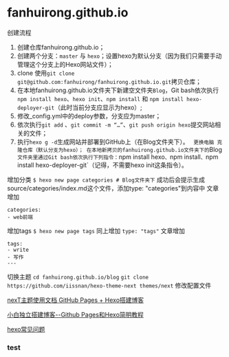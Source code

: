 # fanhuirong.github.io


创建流程
1. 创建仓库fanhuirong.github.io；
2. 创建两个分支：`master` 与 `hexo`；设置hexo为默认分支（因为我们只需要手动管理这个分支上的Hexo网站文件）；
3. clone 使用`git clone git@github.com:fanhuirong/fanhuirong.github.io.git`拷贝仓库；
4. 在本地fanhuirong.github.io文件夹下新建空文件夹`Blog`，Git bash依次执行`npm install hexo`、`hexo init`、`npm install` 和 `npm install hexo-deployer-git`（此时当前分支应显示为hexo）;
5. 修改_config.yml中的deploy参数，分支应为master；
6. 依次执行`git add` 、`git commit -m “…”`、`git push origin hexo`提交网站相关的文件；
7. 执行`hexo g -d`生成网站并部署到GitHub上（在Blog文件夹下）。
`
更换电脑
克隆仓库（默认分支为hexo）；
在本地新拷贝的fanhuirong.github.io文件夹下的`Blog`文件夹里通过Git bash依次执行下列指令：`npm install hexo`、`npm install`、`npm install hexo-deployer-git`（记得，不需要hexo init这条指令）。

增加分类
`$ hexo new page categories # Blog文件夹下` 
成功后会提示生成source/categories/index.md这个文件，添加type: "categories"到内容中
文章增加
```
categories: 
- web前端
```
增加tags
`$ hexo new page tags`
同上增加 `type: "tags"`
文章增加
```
tags:
- write
- 写作
---
```
切换主题
`cd fanhuirong.github.io/blog` 
`git clone https://github.com/iissnan/hexo-theme-next themes/next`
修改配置文件

[nexT主题使用文档 ](http://theme-next.iissnan.com/getting-started.html)
[GitHub Pages + Hexo搭建博客](http://crazymilk.github.io/2015/12/28/GitHub-Pages-Hexo%E6%90%AD%E5%BB%BA%E5%8D%9A%E5%AE%A2/#more)

[小白独立搭建博客--Github Pages和Hexo简明教程](https://my.oschina.net/ryaneLee/blog/638440)

[hexo常见问题](http://www.jianshu.com/p/4d2c07a330da)

### test